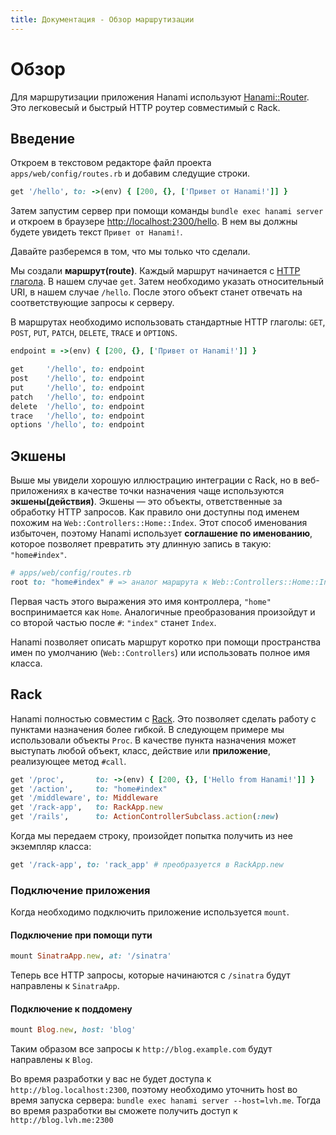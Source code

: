 ```yaml
---
title: Документация - Обзор маршрутизации
---
```


# Обзор

Для маршрутизации приложения Hanami используют [Hanami::Router](https://github.com/hanami/router). Это легковесый и быстрый HTTP роутер совместимый с Rack.  

## Введение

Откроем в текстовом редакторе файл проекта `apps/web/config/routes.rb` и добавим следущие строки.

```ruby
get '/hello', to: ->(env) { [200, {}, ['Привет от Hanami!']] }
```

Затем запустим сервер при помощи команды `bundle exec hanami server` и откроем в браузере [http://localhost:2300/hello](http://localhost:2300/hello). В нем вы должны будете увидеть текст `Привет от Hanami!`.

Давайте разберемся в том, что мы только что сделали.

Мы создали **маршрут(route)**. Каждый маршрут начинается с [HTTP глагола](http://www.w3.org/Protocols/rfc2616/rfc2616-sec9.html). В нашем случае `get`.
Затем необходимо указать относительный URI, в нашем случае `/hello`. После этого объект станет отвечать на соответствующие запросы к серверу.

В маршрутах необходимо использовать стандартные HTTP глаголы: `GET`, `POST`, `PUT`, `PATCH`, `DELETE`, `TRACE` и `OPTIONS`.

```ruby
endpoint = ->(env) { [200, {}, ['Привет от Hanami!']] }

get     '/hello', to: endpoint
post    '/hello', to: endpoint
put     '/hello', to: endpoint
patch   '/hello', to: endpoint
delete  '/hello', to: endpoint
trace   '/hello', to: endpoint
options '/hello', to: endpoint
```

## Экшены

Выше мы увидели хорошую иллюстрацию интеграции с Rack, но в веб-приложениях в качестве точки назначения чаще используются **экшены(действия)**.
Экшены — это объекты, ответственные за обработку HTTP запросов.
Как правило они доступны под именем похожим на `Web::Controllers::Home::Index`. Этот способ именования избыточен, поэтому Hanami использует **соглашение по именованию**, которое позволяет превратить эту длинную запись в такую: `"home#index"`.

```ruby
# apps/web/config/routes.rb
root to: "home#index" # => аналог маршрута к Web::Controllers::Home::Index
```
Первая часть этого выражения это имя контроллера, `"home"` воспринимается как `Home`.
Аналогичные преобразования произойдут и со второй частью после `#`: `"index"` станет `Index`.

Hanami позволяет описать маршрут коротко при помощи пространства имен по умолчанию (`Web::Controllers`)  или использовать полное имя класса.

## Rack

Hanami полностью совместим с [Rack](http://www.rubydoc.info/github/rack/rack/master/file/SPEC). Это позволяет сделать работу с пунктами назначения более гибкой.
В следующем примере мы использовали объекты `Proc`.
В качестве пункта назначения может выступать любой объект, класс, действие или **приложение**, реализующее метод `#call`.

```ruby
get '/proc',       to: ->(env) { [200, {}, ['Hello from Hanami!']] }
get '/action',     to: "home#index"
get '/middleware', to: Middleware
get '/rack-app',   to: RackApp.new
get '/rails',      to: ActionControllerSubclass.action(:new)
```
Когда мы передаем строку, произойдет попытка получить из нее экземпляр класса:

```ruby
get '/rack-app', to: 'rack_app' # преобразуется в RackApp.new
```

### Подключение приложения

Когда необходимо подключить приложение используется `mount`.

#### Подключение при помощи пути

```ruby
mount SinatraApp.new, at: '/sinatra'
```
Теперь все HTTP запросы, которые начинаются с `/sinatra` будут направлены к `SinatraApp`.

#### Подключение к поддомену

```ruby
mount Blog.new, host: 'blog'
```

Таким образом все запросы к `http://blog.example.com` будут направлены к `Blog`.

<p class="notice">
  Во время разработки у вас не будет доступа к <code>http://blog.localhost:2300</code>,
  поэтому необходимо уточнить host во время запуска сервера:
  <code>bundle exec hanami server --host=lvh.me</code>.
  Тогда во время разработки вы сможете получить доступ к <code>http://blog.lvh.me:2300</code>
</p>
